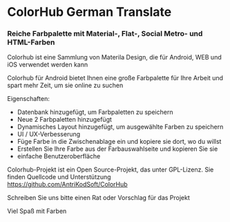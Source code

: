 # ColorHub German Translate

### Reiche Farbpalette mit Material-, Flat-, Social Metro- und HTML-Farben

Colorhub ist eine Sammlung von Materila Design, die für Android, WEB und iOS verwendet werden kann

Colorhub für Android bietet Ihnen eine große Farbpalette für Ihre Arbeit und spart mehr Zeit, um sie online zu suchen

Eigenschaften:

* Datenbank hinzugefügt, um Farbpaletten zu speichern
* Neue 2 Farbpaletten hinzugefügt
* Dynamisches Layout hinzugefügt, um ausgewählte Farben zu speichern
* UI / UX-Verbesserung
* Füge Farbe in die Zwischenablage ein und kopiere sie dort, wo du willst
* Erstellen Sie Ihre Farbe aus der Farbauswahlseite und kopieren Sie sie
* einfache Benutzeroberfläche

Colorhub-Projekt ist ein Open Source-Projekt, das unter GPL-Lizenz. Sie finden Quellcode und Unterstützung https://github.com/AntriKodSoft/ColorHub

Schreiben Sie uns bitte einen Rat oder Vorschlag für das Projekt

Viel Spaß mit Farben 
